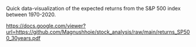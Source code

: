 Quick data-visualization of the expected returns from the S&P 500 index between 1970-2020.

https://docs.google.com/viewer?url=https://github.com/Magnushhoie/stock_analysis/raw/main/returns_SP500_30years.pdf
